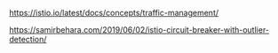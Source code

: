 https://istio.io/latest/docs/concepts/traffic-management/

https://samirbehara.com/2019/06/02/istio-circuit-breaker-with-outlier-detection/